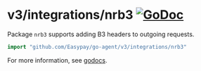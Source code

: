 # v3/integrations/nrb3 [![GoDoc](https://godoc.org/github.com/Easypay/go-agent/v3/integrations/nrb3?status.svg)](https://godoc.org/github.com/Easypay/go-agent/v3/integrations/nrb3)

Package `nrb3` supports adding B3 headers to outgoing requests.

```go
import "github.com/Easypay/go-agent/v3/integrations/nrb3"
```

For more information, see
[godocs](https://godoc.org/github.com/Easypay/go-agent/v3/integrations/nrb3).
